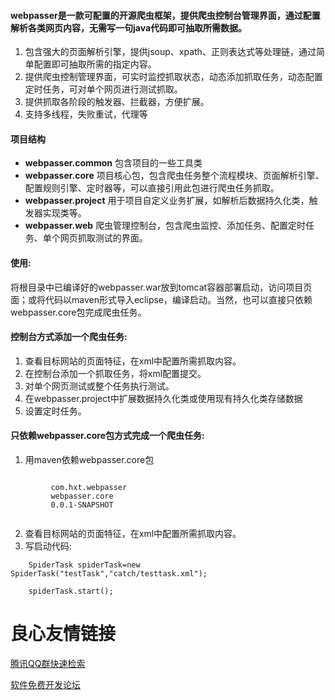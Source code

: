 
#### webpasser是一款可配置的开源爬虫框架，提供爬虫控制台管理界面，通过配置解析各类网页内容，无需写一句java代码即可抽取所需数据。

1. 包含强大的页面解析引擎，提供jsoup、xpath、正则表达式等处理链，通过简单配置即可抽取所需的指定内容。
2. 提供爬虫控制管理界面，可实时监控抓取状态，动态添加抓取任务，动态配置定时任务，可对单个网页进行测试抓取。
3. 提供抓取各阶段的触发器、拦截器，方便扩展。
4. 支持多线程，失败重试，代理等


#### 项目结构

* **webpasser.common**    包含项目的一些工具类
* **webpasser.core**  项目核心包，包含爬虫任务整个流程模块、页面解析引擎、配置规则引擎、定时器等，可以直接引用此包进行爬虫任务抓取。
* **webpasser.project**  用于项目自定义业务扩展，如解析后数据持久化类，触发器实现类等。
* **webpasser.web**    爬虫管理控制台，包含爬虫监控、添加任务、配置定时任务、单个网页抓取测试的界面。


#### 使用:

将根目录中已编译好的webpasser.war放到tomcat容器部署启动，访问项目页面；或将代码以maven形式导入eclipse，编译启动。当然，也可以直接只依赖webpasser.core包完成爬虫任务。


#### 控制台方式添加一个爬虫任务:

1. 查看目标网站的页面特征，在xml中配置所需抓取内容。
2. 在控制台添加一个抓取任务，将xml配置提交。
3. 对单个网页测试或整个任务执行测试。
4. 在webpasser.project中扩展数据持久化类或使用现有持久化类存储数据
5. 设置定时任务。


#### 只依赖webpasser.core包方式完成一个爬虫任务:

1. 用maven依赖webpasser.core包
```
	 
		 com.hxt.webpasser 
		 webpasser.core 
		 0.0.1-SNAPSHOT 
	 
```
2. 查看目标网站的页面特征，在xml中配置所需抓取内容。
3. 写启动代码:
```
	SpiderTask spiderTask=new SpiderTask("testTask","catch/testtask.xml");
	
	spiderTask.start();
```





 # 良心友情链接

[腾讯QQ群快速检索](http://u.720life.cn/s/8cf73f7c)

[软件免费开发论坛](http://u.720life.cn/s/bbb01dc0)